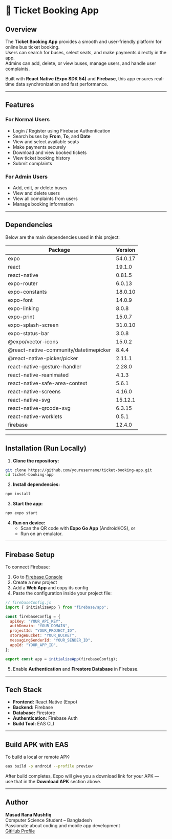 # 🎫 Ticket Booking App

## Overview

The **Ticket Booking App** provides a smooth and user-friendly platform for online bus ticket booking.  
Users can search for buses, select seats, and make payments directly in the app.  
Admins can add, delete, or view buses, manage users, and handle user complaints.

Built with **React Native (Expo SDK 54)** and **Firebase**, this app ensures real-time data synchronization and fast performance.

---


## Features

### For Normal Users
-  Login / Register using Firebase Authentication  
-  Search buses by **From**, **To**, and **Date**  
-  View and select available seats  
-  Make payments securely  
-  Download and view booked tickets  
-  View ticket booking history  
-  Submit complaints  

###  For Admin Users
-  Add, edit, or delete buses  
-  View and delete users  
-  View all complaints from users  
-  Manage booking information  

---


##  Dependencies

Below are the main dependencies used in this project:

| Package | Version |
|----------|----------|
| expo | 54.0.17 |
| react | 19.1.0 |
| react-native | 0.81.5 |
| expo-router | 6.0.13 |
| expo-constants | 18.0.10 |
| expo-font | 14.0.9 |
| expo-linking | 8.0.8 |
| expo-print | 15.0.7 |
| expo-splash-screen | 31.0.10 |
| expo-status-bar | 3.0.8 |
| @expo/vector-icons | 15.0.2 |
| @react-native-community/datetimepicker | 8.4.4 |
| @react-native-picker/picker | 2.11.1 |
| react-native-gesture-handler | 2.28.0 |
| react-native-reanimated | 4.1.3 |
| react-native-safe-area-context | 5.6.1 |
| react-native-screens | 4.16.0 |
| react-native-svg | 15.12.1 |
| react-native-qrcode-svg | 6.3.15 |
| react-native-worklets | 0.5.1 |
| firebase | 12.4.0 |

---

##  Installation (Run Locally)

1. **Clone the repository:**
```bash
git clone https://github.com/yourusername/ticket-booking-app.git
cd ticket-booking-app
```

2. **Install dependencies:**
```bash
npm install
```

3. **Start the app:**
```bash
npx expo start
```

4. **Run on device:**
   - Scan the QR code with **Expo Go App** (Android/iOS), or  
   - Run on an emulator.

---


##  Firebase Setup

To connect Firebase:

1. Go to [Firebase Console](https://console.firebase.google.com/)  
2. Create a new project  
3. Add a **Web App** and copy its config  
4. Paste the configuration inside your project file:

```js
// firebaseConfig.js
import { initializeApp } from "firebase/app";

const firebaseConfig = {
  apiKey: "YOUR_API_KEY",
  authDomain: "YOUR_DOMAIN",
  projectId: "YOUR_PROJECT_ID",
  storageBucket: "YOUR_BUCKET",
  messagingSenderId: "YOUR_SENDER_ID",
  appId: "YOUR_APP_ID",
};

export const app = initializeApp(firebaseConfig);
```

5. Enable **Authentication** and **Firestore Database** in Firebase.

---


##  Tech Stack

- **Frontend:** React Native (Expo)
- **Backend:** Firebase
- **Database:** Firestore
- **Authentication:** Firebase Auth
- **Build Tool:** EAS CLI

---

##  Build APK with EAS

To build a local or remote APK:
```bash
eas build -p android --profile preview
```
After build completes, Expo will give you a download link for your APK — use that in the **Download APK** section above.

---

## Author

**Masud Rana Mushfiq**  
Computer Science Student – Bangladesh  
Passionate about coding and mobile app development  
[GitHub Profile](https://github.com/MasudRanaMushfiq)

